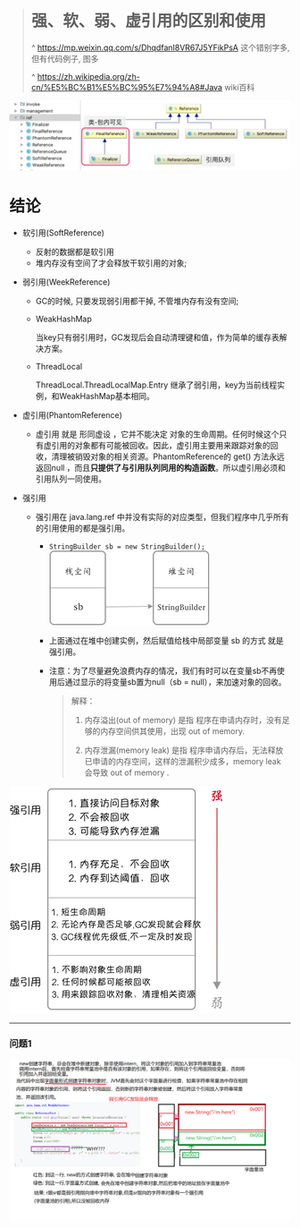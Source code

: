 > # 强、软、弱、虚引用的区别和使用
>
> ^ https://mp.weixin.qq.com/s/DhqdfanI8VR67J5YFikPsA  这个错别字多, 但有代码例子, 图多
>
> ^ https://zh.wikipedia.org/zh-cn/%E5%BC%B1%E5%BC%95%E7%94%A8#Java wiki百科

![Image](../.image/640.jpeg)



# 结论

- 软引用(SoftReference)

  - 反射的数据都是软引用
  - 堆内存没有空间了才会释放干软引用的对象;

- 弱引用(WeekReference)

  - GC的时候, 只要发现弱引用都干掉, 不管堆内存有没有空间;

  - WeakHashMap

    当key只有弱引用时，GC发现后会自动清理键和值，作为简单的缓存表解决方案。

  - ThreadLocal

    ThreadLocal.ThreadLocalMap.Entry 继承了弱引用，key为当前线程实例，和WeakHashMap基本相同。

- 虚引用(PhantomReference)

  - 虚引用 就是 形同虚设 ，它并不能决定 对象的生命周期。任何时候这个只有虚引用的对象都有可能被回收。因此，虚引用主要用来跟踪对象的回收，清理被销毁对象的相关资源。PhantomReference的 get() 方法永远返回null ，而且**只提供了与引用队列同用的构造函数**。所以虚引用必须和引用队列一同使用。

- 强引用

  - 强引用在 java.lang.ref 中并没有实际的对应类型，但我们程序中几乎所有的引用使用的都是强引用。

    - `StringBuilder sb = new StringBuilder();`![Image](../.image/640-16555590614157.png)

    - 上面通过在堆中创建实例，然后赋值给栈中局部变量 sb 的方式 就是 强引用。

    - 注意：为了尽量避免浪费内存的情况，我们有时可以在变量sb不再使用后通过显示的将变量sb置为null（sb = null），来加速对象的回收。

      > 解释：
      >
      > 1. 内存溢出(out of memory) 是指 程序在申请内存时，没有足够的内存空间供其使用，出现 out of memory.  
      >
      > 2. 内存泄漏(memory leak) 是指 程序申请内存后，无法释放已申请的内存空间，这样的泄漏积少成多，memory leak 会导致 out of memory .





![Image](../.image/640-16555590129235.png)

---

### 问题1

![无标题](../.image/无标题.png)
